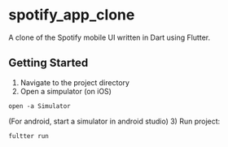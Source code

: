# spotify_app_clone

A clone of the Spotify mobile UI written in Dart using Flutter.

## Getting Started
1) Navigate to the project directory
2) Open a simpulator (on iOS)
```
open -a Simulator
```
(For android, start a simulator in android studio)
 3) Run project:
 ```
 fultter run 
 ```